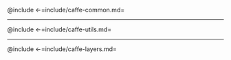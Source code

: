 @include <-=include/caffe-common.md=

---

@include <-=include/caffe-utils.md=

---

@include <-=include/caffe-layers.md=
